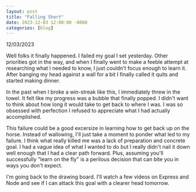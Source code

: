 ```yaml
---
layout: post
title: "Falling Short"
date: 2023-12-03 12:00:00 -0000
categories: [blog]
---
```


12/03/2023

Well folks it finally happened. I failed my goal I set yesterday. Other priorities got in the way, and when I finally went to make a feeble attempt at researching what I needed to know, I just couldn't focus enough to learn it. After banging my head against a wall for a bit I finally called it quits and started making dinner.

In the past when I broke a win-streak like this, I immediately threw in the towel. It felt like my progress was a bubble that finally popped. I didn't want to think about how long it would take to get back to where I was. I was so obsessed with perfection I refused to appreciate what I had actually accomplished.

This failure could be a good excersize in learning how to get back up on the horse. Instead of wallowing, I'll just take a moment to ponder what led to my failure. I think what really killed me was a lack of preparation and concrete goal. I had a vague idea of what I wanted to do but I really didn't nail it down well enough that I had a clear path forward. Plus, assuming you'll successfully "learn on the fly" is a perilous decision that can bite you in ways you don't expect.

I'm going back to the drawing board. I'll watch a few videos on Express and Node and see if I can attack this goal with a clearer head tomorrow. 